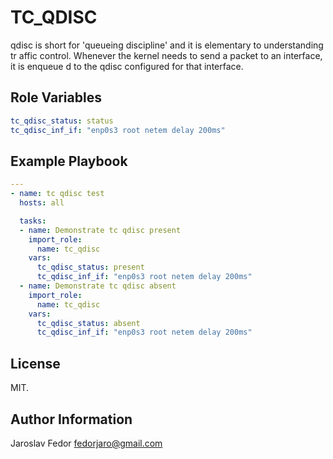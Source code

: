 # TC_QDISC

qdisc is short for 'queueing discipline' and it is elementary to understanding tr    affic control. Whenever the kernel needs to send a packet to an interface, it is enqueue    d to the qdisc configured for that interface.

## Role Variables


```yaml
tc_qdisc_status: status
tc_qdisc_inf_if: "enp0s3 root netem delay 200ms"
```

## Example Playbook


```yaml
---
- name: tc qdisc test
  hosts: all

  tasks:
  - name: Demonstrate tc qdisc present
    import_role:
      name: tc_qdisc
    vars:
      tc_qdisc_status: present
      tc_qdisc_inf_if: "enp0s3 root netem delay 200ms"
  - name: Demonstrate tc qdisc absent
    import_role:
      name: tc_qdisc
    vars:
      tc_qdisc_status: absent
      tc_qdisc_inf_if: "enp0s3 root netem delay 200ms"
```

## License

MIT.

## Author Information

Jaroslav Fedor <fedorjaro@gmail.com>
